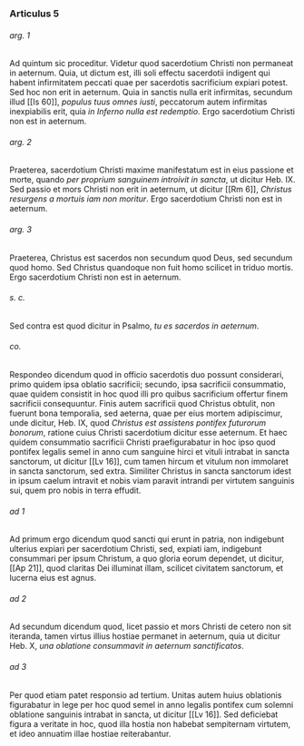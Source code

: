 ### Articulus 5

###### arg. 1
Ad quintum sic proceditur. Videtur quod sacerdotium Christi non permaneat in aeternum. Quia, ut dictum est, illi soli effectu sacerdotii indigent qui habent infirmitatem peccati quae per sacerdotis sacrificium expiari potest. Sed hoc non erit in aeternum. Quia in sanctis nulla erit infirmitas, secundum illud [[Is 60]], *populus tuus omnes iusti*, peccatorum autem infirmitas inexpiabilis erit, quia *in Inferno nulla est redemptio*. Ergo sacerdotium Christi non est in aeternum.

###### arg. 2
Praeterea, sacerdotium Christi maxime manifestatum est in eius passione et morte, quando *per proprium sanguinem introivit in sancta*, ut dicitur Heb. IX. Sed passio et mors Christi non erit in aeternum, ut dicitur [[Rm 6]], *Christus resurgens a mortuis iam non moritur*. Ergo sacerdotium Christi non est in aeternum.

###### arg. 3
Praeterea, Christus est sacerdos non secundum quod Deus, sed secundum quod homo. Sed Christus quandoque non fuit homo scilicet in triduo mortis. Ergo sacerdotium Christi non est in aeternum.

###### s. c.
Sed contra est quod dicitur in Psalmo, *tu es sacerdos in aeternum*.

###### co.
Respondeo dicendum quod in officio sacerdotis duo possunt considerari, primo quidem ipsa oblatio sacrificii; secundo, ipsa sacrificii consummatio, quae quidem consistit in hoc quod illi pro quibus sacrificium offertur finem sacrificii consequuntur. Finis autem sacrificii quod Christus obtulit, non fuerunt bona temporalia, sed aeterna, quae per eius mortem adipiscimur, unde dicitur, Heb. IX, quod *Christus est assistens pontifex futurorum bonorum*, ratione cuius Christi sacerdotium dicitur esse aeternum. Et haec quidem consummatio sacrificii Christi praefigurabatur in hoc ipso quod pontifex legalis semel in anno cum sanguine hirci et vituli intrabat in sancta sanctorum, ut dicitur [[Lv 16]], cum tamen hircum et vitulum non immolaret in sancta sanctorum, sed extra. Similiter Christus in sancta sanctorum idest in ipsum caelum intravit et nobis viam paravit intrandi per virtutem sanguinis sui, quem pro nobis in terra effudit.

###### ad 1
Ad primum ergo dicendum quod sancti qui erunt in patria, non indigebunt ulterius expiari per sacerdotium Christi, sed, expiati iam, indigebunt consummari per ipsum Christum, a quo gloria eorum dependet, ut dicitur, [[Ap 21]], quod claritas Dei illuminat illam, scilicet civitatem sanctorum, et lucerna eius est agnus.

###### ad 2
Ad secundum dicendum quod, licet passio et mors Christi de cetero non sit iteranda, tamen virtus illius hostiae permanet in aeternum, quia ut dicitur Heb. X, *una oblatione consummavit in aeternum sanctificatos*.

###### ad 3
Per quod etiam patet responsio ad tertium. Unitas autem huius oblationis figurabatur in lege per hoc quod semel in anno legalis pontifex cum solemni oblatione sanguinis intrabat in sancta, ut dicitur [[Lv 16]]. Sed deficiebat figura a veritate in hoc, quod illa hostia non habebat sempiternam virtutem, et ideo annuatim illae hostiae reiterabantur.


